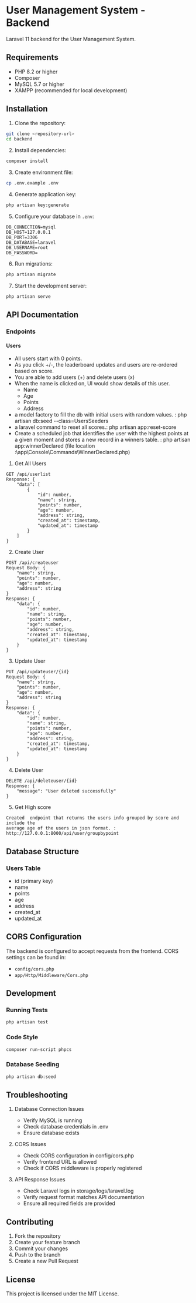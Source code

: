 # User Management System - Backend

Laravel 11 backend for the User Management System.

## Requirements

- PHP 8.2 or higher
- Composer
- MySQL 5.7 or higher
- XAMPP (recommended for local development)

## Installation

1. Clone the repository:
```bash
git clone <repository-url>
cd backend
```

2. Install dependencies:
```bash
composer install
```

3. Create environment file:
```bash
cp .env.example .env
```

4. Generate application key:
```bash
php artisan key:generate
```

5. Configure your database in `.env`:
```env
DB_CONNECTION=mysql
DB_HOST=127.0.0.1
DB_PORT=3306
DB_DATABASE=laravel
DB_USERNAME=root
DB_PASSWORD=
```

6. Run migrations:
```bash
php artisan migrate
```

7. Start the development server:
```bash
php artisan serve
```

## API Documentation

### Endpoints

#### Users

- All users start with 0 points.
- As you click +/-, the leaderboard updates and users are re-ordered based on score.
- You are able to add users (+) and delete users (x)
- When the name is clicked on, UI would show details of this user.
    - Name
    - Age
    - Points
    - Address
- a model factory to fill the db with initial users with random values. : php artisan db:seed --class=UsersSeeders
- a laravel command to reset all scores.: php artisan app:reset-score
- Create a scheduled job that identifies the user with the highest points at a given moment and stores a new record in a winners table. :  php artisan app:winnerDeclared (file location :\app\Console\Commands\WinnerDeclared.php)



1. Get All Users
```
GET /api/userlist
Response: {
    "data": [
        {
            "id": number,
            "name": string,
            "points": number,
            "age": number,
            "address": string,
            "created_at": timestamp,
            "updated_at": timestamp
        }
    ]
}
```

2. Create User
```
POST /api/createuser
Request Body: {
    "name": string,
    "points": number,
    "age": number,
    "address": string
}
Response: {
    "data": {
        "id": number,
        "name": string,
        "points": number,
        "age": number,
        "address": string,
        "created_at": timestamp,
        "updated_at": timestamp
    }
}
```

3. Update User
```
PUT /api/updateuser/{id}
Request Body: {
    "name": string,
    "points": number,
    "age": number,
    "address": string
}
Response: {
    "data": {
        "id": number,
        "name": string,
        "points": number,
        "age": number,
        "address": string,
        "created_at": timestamp,
        "updated_at": timestamp
    }
}
```

4. Delete User
```
DELETE /api/deleteuser/{id}
Response: {
    "message": "User deleted successfully"
}
```

5. Get High score
```
Created  endpoint that returns the users info grouped by score and include the
average age of the users in json format. :  http://127.0.0.1:8000/api/user/groupbypoint

```

## Database Structure

### Users Table
- id (primary key)
- name
- points
- age
- address
- created_at
- updated_at

## CORS Configuration

The backend is configured to accept requests from the frontend. CORS settings can be found in:
- `config/cors.php`
- `app/Http/Middleware/Cors.php`

## Development

### Running Tests
```bash
php artisan test
```

### Code Style
```bash
composer run-script phpcs
```

### Database Seeding
```bash
php artisan db:seed
```

## Troubleshooting

1. Database Connection Issues
   - Verify MySQL is running
   - Check database credentials in .env
   - Ensure database exists

2. CORS Issues
   - Check CORS configuration in config/cors.php
   - Verify frontend URL is allowed
   - Check if CORS middleware is properly registered

3. API Response Issues
   - Check Laravel logs in storage/logs/laravel.log
   - Verify request format matches API documentation
   - Ensure all required fields are provided

## Contributing

1. Fork the repository
2. Create your feature branch
3. Commit your changes
4. Push to the branch
5. Create a new Pull Request

## License

This project is licensed under the MIT License. 